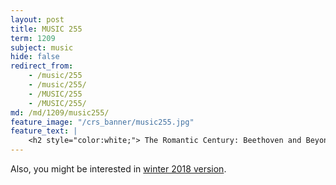 ```yaml
---
layout: post
title: MUSIC 255
term: 1209
subject: music
hide: false
redirect_from:
    - /music/255
    - /music/255/
    - /MUSIC/255
    - /MUSIC/255/
md: /md/1209/music255/
feature_image: "/crs_banner/music255.jpg"
feature_text: |
    <h2 style="color:white;"> The Romantic Century: Beethoven and Beyond </h2>
---
```


Also, you might be interested in [winter 2018 version](/18-01/MUSIC255/).


